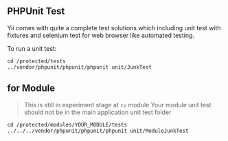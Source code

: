 ## PHPUnit Test
Yii comes with quite a complete test solutions which including unit test with fixtures and selenium test for web browser like automated testing.

To run a unit test:
```
cd /protected/tests
../vendor/phpunit/phpunit/phpunit unit/JunkTest
```

## for Module
> This is still in experiment stage at `cv` module
> Your module unit test should not be in the main application unit test folder
```
cd /protected/modules/YOUR_MODULE/tests
../../../vendor/phpunit/phpunit/phpunit unit/ModuleJunkTest
```